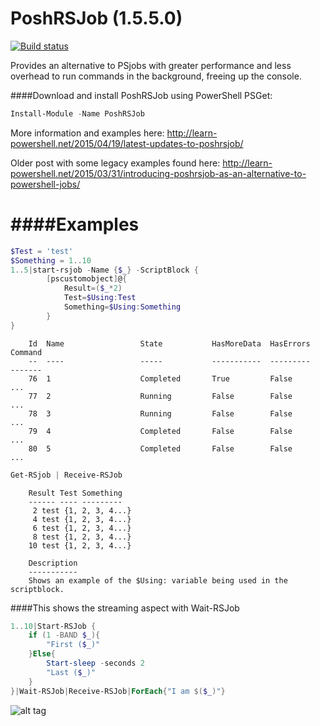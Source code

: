 PoshRSJob (1.5.5.0)
===================

[![Build status](https://ci.appveyor.com/api/projects/status/svrd4ho4otugki24?svg=true)](https://ci.appveyor.com/project/proxb/poshrsjob)

Provides an alternative to PSjobs with greater performance and less overhead to run commands in the background, freeing up the console.

####Download and install PoshRSJob using PowerShell PSGet:
```PowerShell
Install-Module -Name PoshRSJob
```

More information and examples here: http://learn-powershell.net/2015/04/19/latest-updates-to-poshrsjob/

Older post with some legacy examples found here: http://learn-powershell.net/2015/03/31/introducing-poshrsjob-as-an-alternative-to-powershell-jobs/

####Examples
=================
```PowerShell
$Test = 'test'
$Something = 1..10
1..5|start-rsjob -Name {$_} -ScriptBlock {
        [pscustomobject]@{
            Result=($_*2)
            Test=$Using:Test
            Something=$Using:Something
        }
}            
```
        Id  Name                 State           HasMoreData  HasErrors    Command
        --  ----                 -----           -----------  ---------    -------
        76  1                    Completed       True         False        ...
        77  2                    Running         False        False        ...
        78  3                    Running         False        False        ...
        79  4                    Completed       False        False        ...
        80  5                    Completed       False        False        ...

```PowerShell
Get-RSjob | Receive-RSJob
```

        Result Test Something
        ------ ---- ---------
         2 test {1, 2, 3, 4...}
         4 test {1, 2, 3, 4...}
         6 test {1, 2, 3, 4...}
         8 test {1, 2, 3, 4...}
        10 test {1, 2, 3, 4...}
        
        Description
        -----------
        Shows an example of the $Using: variable being used in the scriptblock.

####This shows the streaming aspect with Wait-RSJob
```PowerShell
1..10|Start-RSJob {
    if (1 -BAND $_){
        "First ($_)"
    }Else{
        Start-sleep -seconds 2
        "Last ($_)"
    }
}|Wait-RSJob|Receive-RSJob|ForEach{"I am $($_)"}
```
![alt tag](https://github.com/proxb/PoshRSJob/blob/master/Images/RSJobStreamingExample.gif)
